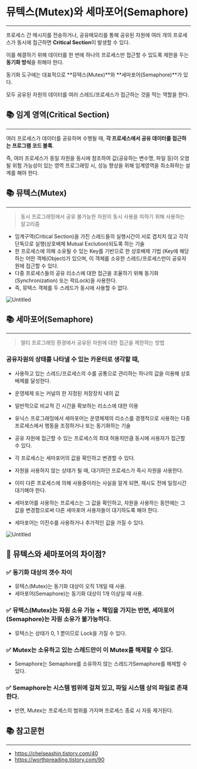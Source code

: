 # **뮤텍스(Mutex)와 세마포어(Semaphore)**

---

프로세스 간 메시지를 전송하거나, 공유메모리를 통해 공유된 자원에 여러 개의 프로세스가 동시에 접근하면 **Critical Section**이 발생할 수 있다.

이를 해결하기 위해 데이터를 한 번에 하나의 프로세스만 접근할 수 있도록 제한을 두는 **동기화 방식**을 취해야 한다.

동기화 도구에는 대표적으로 **뮤텍스(Mutex)**와 **세마포어(Semaphore)**가 있다.

모두 공유된 자원의 데이터를 여러 스레드/프로세스가 접근하는 것을 막는 역할을 한다.

## 📚 임계 영역(Critical Section)

---

여러 프로세스가 데이터를 공유하며 수행될 때, **각 프로세스에서 공유 데이터를 접근하는 프로그램 코드 블록**. 

즉, 여러 프로세스가 동일 자원을 동시에 참조하여 값(공유하는 변수명, 파일 등)이 오염될 위험 가능성이 있는 영역 프로그래밍 시, 성능 향상을 위해 임계영역을 최소화하는 설계를 해야 한다.

## 📚 뮤텍스(Mutex)

---

> 동시 프로그래밍에서 공유 불가능한 자원의 동시 사용을 피하기 위해 사용하는 알고리즘
> 

- 임계구역(Critical Section)을 가진 스레드들의 실행시간이 서로 겹치치 않고 각각 단독으로 실행(상호배체 Mutual Exclution)되도록 하는 기술
- 한 프로세스에 의해 소유될 수 있는 Key를 기반으로 한 상호배제 기법 (Key에 해당하는 어떤 객체(Object)가 있으며, 이 객체를 소유한 스레드/프로세스만이 공유자원에 접근할 수 있다.
- 다중 프로세스들의 공유 리소스에 대한 접근을 조율하기 위해 동기화(Synchronization) 또는 락(Lock)을 사용한다.
- 즉,  뮤텍스 객체를 두 스레드가 동시에 사용할 수 없다.

![Untitled](https://prod-files-secure.s3.us-west-2.amazonaws.com/8eddc1b4-ba06-4c44-972a-b0fb222690b2/3e781bd2-906d-4000-92e2-7d3beff94efb/Untitled.png)

## 📚 세마포어(Semaphore)

---

> 멀티 프로그래밍 환경에서 공유된 자원에 대한 접근을 제한하는 방법
> 

### 공유자원의 상태를 나타낼 수 있는 카운터로 생각할 때,

- 사용하고 있는 스레드/프로세스의 수를 공통으로 관리하는 하나의 값을 이용해 상호배제를 달성한다.
- 운영체제 또는 커널의 한 지정된 저장장치 내의 값
- 일반적으로 비교적 긴 시간을 확보하는 리소스에 대한 이용
- 유닉스 프로그래밍에서 세마포어는 운영체제의 리소스를 경쟁적으로 사용하는 다중 프로세스에서 행동을 조정하거나 또는 동기화하는 기술

- 공유 자원에 접근할 수 있는 프로세스의 최대 허용치만큼 동시에 사용자가 접근할 수 있다.
- 각 프로세스는 세마포어의 값을 확인하고 변경할 수 있다.
- 자원을 사용하지 않는 상태가 될 때, 대기하던 프로세스가 즉시 자원을 사용한다.
- 이미 다른 프로세스에 의해 사용중이라는 사실을 알게 되면, 재시도 전에 일정시간 대기해야 한다.
- 세마포어를 사용하는 프로세스는 그 값을 확인하고, 자원을 사용하는 동안에는 그 값을 변경함으로써 다른 세마포어 사용자들이 대기하도록 해야 한다.
- 세마포어는 이진수를 사용하거나 추가적인 값을 가질 수 있다.

![Untitled](https://prod-files-secure.s3.us-west-2.amazonaws.com/8eddc1b4-ba06-4c44-972a-b0fb222690b2/29b5185f-a386-4d80-95ee-f682fe48e6cd/Untitled.png)

## 🤔 뮤텍스와 세마포어의 차이점?

### ✅ 동기화 대상의 갯수 차이

- 뮤텍스(Mutex)는 동기화 대상이 오직 1개일 때 사용.
- 세마포어(Semaphore)는 동기화 대상이 1개 이상일 때 사용.

### ✅ 뮤텍스(Mutex)는 자원 소유 가능 + 책임을 가지는 반면, 세마포어(Semaphore)는 자원 소유가 불가능하다.

- 뮤텍스는 상태가 0, 1 뿐이므로 Lock을 가질 수 있다.

### ✅ Mutex는 소유하고 있는 스레드만이 이 Mutex를 해제할 수 있다.

- Semaphore는 Semaphore를 소유하지 않는 스레드가Semaphore를 해제할 수 있다.

### ✅ Semaphore는 시스템 범위에 걸쳐 있고, 파일 시스템 상의 파일로 존재한다.

- 반면, Mutex는 프로세스의 범위를 가지며 프로세스 종료 시 자동 제거된다.

## 📚 참고문헌

---

- https://chelseashin.tistory.com/40
- https://worthpreading.tistory.com/90